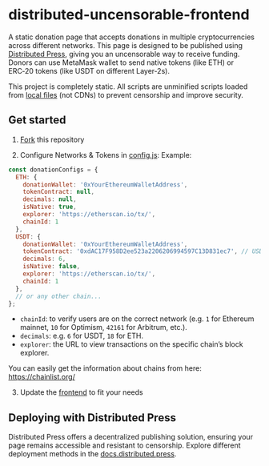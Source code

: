 # distributed-uncensorable-frontend

A static donation page that accepts donations in multiple cryptocurrencies across different networks. This page is designed to be published using [Distributed Press](https://distributed.press/), giving you an uncensorable way to receive funding. Donors can use MetaMask wallet to send native tokens (like ETH) or ERC‑20 tokens (like USDT on different Layer‑2s).

This project is completely static. All scripts are unminified scripts loaded from [local files](./static/js/) (not CDNs) to prevent censorship and improve security.

## Get started
1. [Fork](https://github.com/hyphacoop/distributed-uncensorable-frontend/fork) this repository

2. Configure Networks & Tokens in [config.js](./config.js):
Example:
```js
const donationConfigs = {
  ETH: {
    donationWallet: '0xYourEthereumWalletAddress',
    tokenContract: null,
    decimals: null,
    isNative: true,
    explorer: 'https://etherscan.io/tx/',
    chainId: 1
  },
  USDT: {
    donationWallet: '0xYourEthereumWalletAddress',
    tokenContract: '0xdAC17F958D2ee523a2206206994597C13D831ec7', // USDT on Ethereum
    decimals: 6,
    isNative: false,
    explorer: 'https://etherscan.io/tx/',
    chainId: 1
  },
  // or any other chain...
};
```

- `chainId`: to verify users are on the correct network (e.g. `1` for Ethereum mainnet, `10` for Optimism, `42161` for Arbitrum, etc.).
- `decimals`: e.g. `6` for USDT, `18` for ETH.
- `explorer`: the URL to view transactions on the specific chain’s block explorer.

You can easily get the information about chains from here: https://chainlist.org/

3. Update the [frontend](./index.html) to fit your needs

## Deploying with Distributed Press
Distributed Press offers a decentralized publishing solution, ensuring your page remains accessible and resistant to censorship.
Explore different deployment methods in the [docs.distributed.press](https://docs.distributed.press/deployment/).
